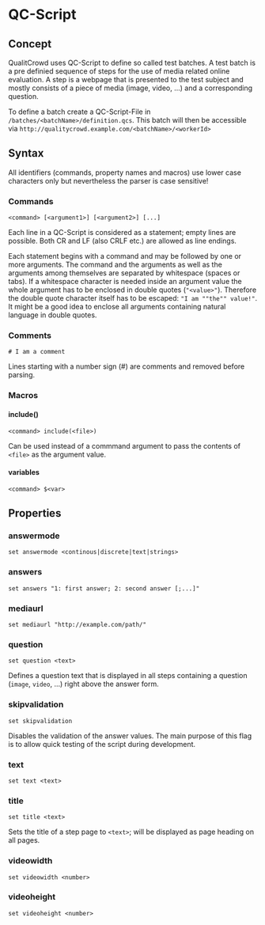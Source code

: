 # QC-Script

## Concept
QualitCrowd uses QC-Script to define so called test batches. A test batch is a pre definied sequence of steps for the use of media related online evaluation. A step is a webpage that is presented to the test subject and mostly consists of a piece of media (image, video, ...) and a corresponding question.

To define a batch create a QC-Script-File in `/batches/<batchName>/definition.qcs`. This batch will then be accessible via `http://qualitycrowd.example.com/<batchName>/<workerId>`

## Syntax

All identifiers (commands, property names and macros) use lower case characters only but nevertheless the parser is case sensitive!

### Commands
	<command> [<argument1>] [<argument2>] [...]
Each line in a QC-Script is considered as a statement; empty lines are possible. Both CR and LF (also CRLF etc.) are allowed as line endings.

Each statement begins with a command and may be followed by one or more arguments. The command and the arguments as well as the arguments among themselves are separated by whitespace (spaces or tabs). If a whitespace character is needed inside an argument value the whole argument has to be enclosed in double quotes (`"<value>"`). Therefore the double quote character itself has to be escaped: `"I am ""the"" value!"`. It might be a good idea to enclose all arguments containing natural language in double quotes.

### Comments
	# I am a comment
Lines starting with a number sign (#) are comments and removed before parsing.

### Macros

#### include()
	<command> include(<file>)
Can be used instead of a commmand argument to pass the contents of `<file>` as the argument value.

#### variables
	<command> $<var>

## Properties

### answermode
	set answermode <continous|discrete|text|strings>

### answers
	set answers "1: first answer; 2: second answer [;...]"

### mediaurl
	set mediaurl "http://example.com/path/"

### question
	set question <text>
Defines a question text that is displayed in all steps containing a question (`image`, `video`, ...) right above the answer form.

### skipvalidation
	set skipvalidation
Disables the validation of the answer values. The main purpose of this flag is to allow quick testing of the script during development.

### text
	set text <text>

### title
	set title <text>
Sets the title of a step page to `<text>`; will be displayed as page heading on all pages.

### videowidth
	set videowidth <number>

### videoheight
	set videoheight <number>


